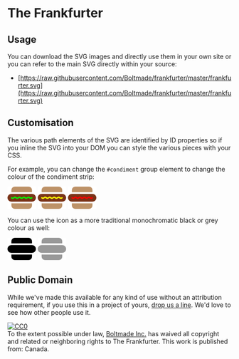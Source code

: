 # The Frankfurter

## Usage

You can download the SVG images and directly use them in your own site or you can refer to the main SVG directly within your source:

* [https://raw.githubusercontent.com/Boltmade/frankfurter/master/frankfurter.svg](https://raw.githubusercontent.com/Boltmade/frankfurter/master/frankfurter.svg)

## Customisation

The various path elements of the SVG are identified by ID properties so if you inline the SVG into your DOM you can style the various pieces with your CSS.

For example, you can change the ```#condiment``` group element to change the colour of the condiment strip:

![Frankfurter with Relish](images/frankfurter_with_relish.png) ![Frankfurter with Mustard](images/frankfurter_with_mustard.png) ![Frankfurter with Ketchup](images/frankfurter_with_ketchup.png)

You can use the icon as a more traditional monochromatic black or grey colour as well:

![Frankfurter dark](images/frankfurter_dark.png) ![Frankfurter less dark](images/frankfurter_less_dark.png)

## Public Domain

While we've made this available for any kind of use without an attribution requirement, if you use this in a project of yours, [drop us a line](http://www.boltmade.com/#contact). We'd love to see how other people use it.

<p xmlns:dct="http://purl.org/dc/terms/" xmlns:vcard="http://www.w3.org/2001/vcard-rdf/3.0#">
  <a rel="license"
     href="http://creativecommons.org/publicdomain/zero/1.0/">
    <img src="http://i.creativecommons.org/p/zero/1.0/88x31.png" style="border-style: none;" alt="CC0" />
  </a>
  <br />
  To the extent possible under law,
  <a rel="dct:publisher"
     href="https://github.com/Boltmade/frankfurter/">
    <span property="dct:title">Boltmade Inc.</span></a>
  has waived all copyright and related or neighboring rights to
  <span property="dct:title">The Frankfurter</span>.
This work is published from:
<span property="vcard:Country" datatype="dct:ISO3166"
      content="CA" about="https://github.com/Boltmade/frankfurter/">
  Canada</span>.
</p>
